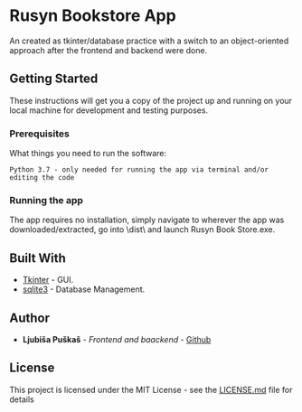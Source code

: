 # Rusyn Bookstore App

An created as tkinter/database practice with a switch to an object-oriented approach after the frontend and backend were done. 

## Getting Started

These instructions will get you a copy of the project up and running on your local machine for development and testing purposes.

### Prerequisites

What things you need to run the software:

```
Python 3.7 - only needed for running the app via terminal and/or editing the code
```

### Running the app

The app requires no installation, simply navigate to wherever the app was downloaded/extracted, go into \dist\ and launch Rusyn Book Store.exe.

## Built With

* [Tkinter](https://docs.python.org/3/library/tkinter.html) - GUI.
* [sqlite3](https://docs.python.org/3/library/sqlite3.html) - Database Management.

## Author

* **Ljubiša Puškaš** - *Frontend and baackend* - [Github](https://github.com/puskaslj)

## License

This project is licensed under the MIT License - see the [LICENSE.md](LICENSE.md) file for details

